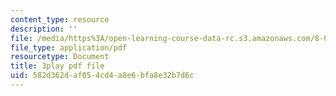```yaml
---
content_type: resource
description: ''
file: /media/https%3A/open-learning-course-data-rc.s3.amazonaws.com/8-03sc-physics-iii-vibrations-and-waves-fall-2016/582d362daf054cd4a8e6bfa8e32b7d6c_I0YACDaY-ww.pdf
file_type: application/pdf
resourcetype: Document
title: 3play pdf file
uid: 582d362d-af05-4cd4-a8e6-bfa8e32b7d6c
---
```

